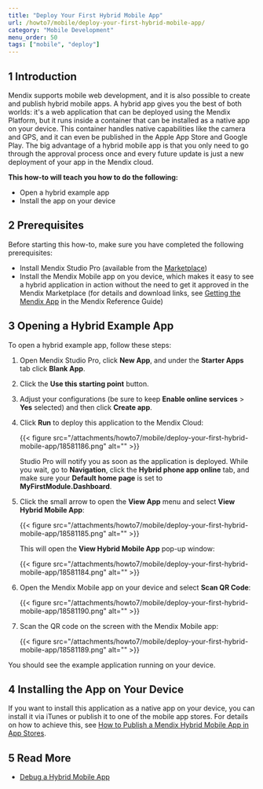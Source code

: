```yaml
---
title: "Deploy Your First Hybrid Mobile App"
url: /howto7/mobile/deploy-your-first-hybrid-mobile-app/
category: "Mobile Development"
menu_order: 50
tags: ["mobile", "deploy"]
---
```


## 1 Introduction

Mendix supports mobile web development, and it is also possible to create and publish hybrid mobile apps. A hybrid app gives you the best of both worlds: it's a web application that can be deployed using the Mendix Platform, but it runs inside a container that can be installed as a native app on your device. This container handles native capabilities like the camera and GPS, and it can even be published in the Apple App Store and Google Play. The big advantage of a hybrid mobile app is that you only need to go through the approval process once and every future update is just a new deployment of your app in the Mendix cloud.

**This how-to will teach you how to do the following:**

* Open a hybrid example app
* Install the app on your device

## 2 Prerequisites

Before starting this how-to, make sure you have completed the following prerequisites:

* Install Mendix Studio Pro (available from the [Marketplace](https://marketplace.mendix.com/link/studiopro/))
* Install the Mendix Mobile app on you device, which makes it easy to see a hybrid application in action without the need to get it approved in the Mendix Marketplace (for details and download links, see [Getting the Mendix App](/refguide7/getting-the-mendix-app/) in the Mendix Reference Guide)

## 3 Opening a Hybrid Example App

To open a hybrid example app, follow these steps:

1. Open Mendix Studio Pro, click **New App**, and under the **Starter Apps** tab click **Blank App**.
2. Click the **Use this starting point** button.
3. Adjust your configurations (be sure to keep **Enable online services** > **Yes** selected) and then click **Create app**.
4. Click **Run** to deploy this application to the Mendix Cloud:

    {{< figure src="/attachments/howto7/mobile/deploy-your-first-hybrid-mobile-app/18581186.png" alt="" >}} 

    Studio Pro will notify you as soon as the application is deployed. While you wait, go to **Navigation**, click the **Hybrid phone app online** tab, and make sure your **Default home page** is set to **MyFirstModule.Dashboard**.
5. Click the small arrow to open the **View App** menu and select **View Hybrid Mobile App**:

    {{< figure src="/attachments/howto7/mobile/deploy-your-first-hybrid-mobile-app/18581185.png" alt="" >}} 

    This will open the **View Hybrid Mobile App** pop-up window:

    {{< figure src="/attachments/howto7/mobile/deploy-your-first-hybrid-mobile-app/18581184.png" alt="" >}}

6. Open the Mendix Mobile app on your device and select **Scan QR Code**:

    {{< figure src="/attachments/howto7/mobile/deploy-your-first-hybrid-mobile-app/18581190.png" alt="" >}}

7. Scan the QR code on the screen with the Mendix Mobile app:

    {{< figure src="/attachments/howto7/mobile/deploy-your-first-hybrid-mobile-app/18581189.png" alt="" >}}

You should see the example application running on your device.

## 4 Installing the App on Your Device

If you want to install this application as a native app on your device, you can install it via iTunes or publish it to one of the mobile app stores. For details on how to achieve this, see [How to Publish a Mendix Hybrid Mobile App in App Stores](/howto7/mobile/publishing-a-mendix-hybrid-mobile-app-in-mobile-app-stores/).

## 5 Read More

* [Debug a Hybrid Mobile App](/howto7/mobile/debug-a-mobile-app/)
